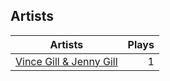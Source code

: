 ## Artists
Artists | Plays 
----- | -----: 
[Vince Gill & Jenny Gill](/artists/vince-gill-jenny-gill-32459990) | 1

